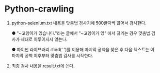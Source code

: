 # Python-crawling

1. python-selenium.txt 내용을 맞춤법 검사기에 500글자씩 끊어서 검사한다.

    ● "~고양이가 있습니다."라는 글에서 "~고양이가 있" 에서 끊기는 경우 맞춤법 검사가 제대로 이루어지지 않는다.
  
    ● 파이썬 라이브러리 rfind(' ')를 이용해 마지막 공백을 찾은 후 다음 텍스트는 이 마지막 공백 이후부터 맞춤법 검사를 시작한다.




2. 최종 검사 내용을 result.txt에 쓴다.
